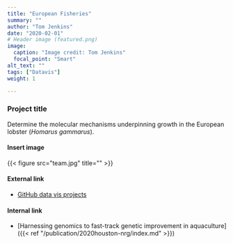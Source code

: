 ```yaml
---
title: "European Fisheries"
summary: ""
author: "Tom Jenkins"
date: "2020-02-01"
# Header image (featured.png)
image:
  caption: "Image credit: Tom Jenkins"
  focal_point: "Smart"
alt_text: ""
tags: ["Datavis"]
weight: 1

---
```


<!-- Inserting icons into markdown   -->
<!-- `r icon::fa("twitter")` -->
<!-- `r icon::fa("twitter", color = "blue")` -->
<!-- `r icon::ai("researchgate")` -->

### Project title
Determine the molecular mechanisms underpinning growth in the European lobster (_Homarus gammarus_).

#### Insert image
{{< figure src="team.jpg" title="" >}}

#### External link
- [GitHub data vis projects](https://github.com/Tom-Jenkins)

#### Internal link
- [Harnessing genomics to fast-track genetic improvement in aquaculture]({{< ref "/publication/2020houston-nrg/index.md" >}})

